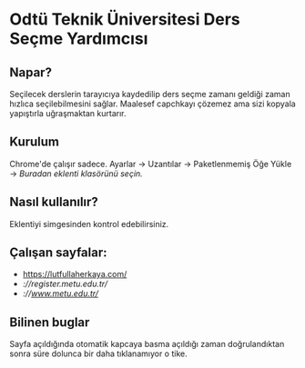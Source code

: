 # Odtü Teknik Üniversitesi Ders Seçme Yardımcısı

## Napar? ##

Seçilecek derslerin tarayıcıya kaydedilip ders seçme zamanı geldiği zaman hızlıca seçilebilmesini sağlar. Maalesef capchkayı çözemez ama sizi kopyala yapıştırla uğraşmaktan kurtarır.

## Kurulum ##
Chrome'de çalışır sadece. Ayarlar -> Uzantılar -> Paketlenmemiş Öğe Yükle -> *Buradan eklenti klasörünü seçin.*

## Nasıl kullanılır? ##

Eklentiyi simgesinden kontrol edebilirsiniz.

## Çalışan sayfalar: ##
- https://lutfullaherkaya.com/
- *://register.metu.edu.tr/*
- *://www.metu.edu.tr/*

## Bilinen buglar ##
Sayfa açıldığında otomatik kapcaya basma açıldığı zaman doğrulandıktan sonra süre dolunca bir daha tıklanamıyor o tike.